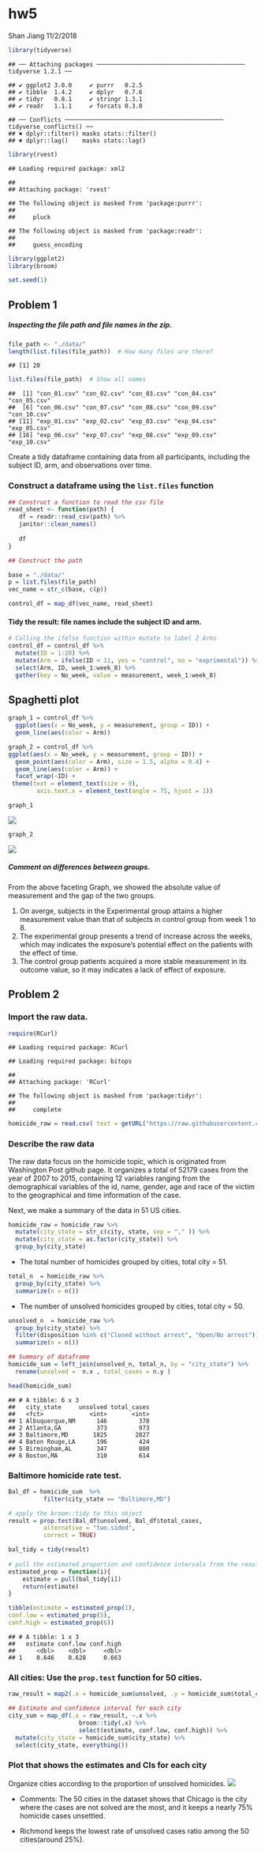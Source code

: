 hw5
================
Shan Jiang
11/2/2018

``` r
library(tidyverse)
```

    ## ── Attaching packages ────────────────────────────────────────── tidyverse 1.2.1 ──

    ## ✔ ggplot2 3.0.0     ✔ purrr   0.2.5
    ## ✔ tibble  1.4.2     ✔ dplyr   0.7.6
    ## ✔ tidyr   0.8.1     ✔ stringr 1.3.1
    ## ✔ readr   1.1.1     ✔ forcats 0.3.0

    ## ── Conflicts ───────────────────────────────────────────── tidyverse_conflicts() ──
    ## ✖ dplyr::filter() masks stats::filter()
    ## ✖ dplyr::lag()    masks stats::lag()

``` r
library(rvest)
```

    ## Loading required package: xml2

    ## 
    ## Attaching package: 'rvest'

    ## The following object is masked from 'package:purrr':
    ## 
    ##     pluck

    ## The following object is masked from 'package:readr':
    ## 
    ##     guess_encoding

``` r
library(ggplot2)
library(broom)

set.seed(1)
```

## Problem 1

##### Inspecting the file path and file names in the zip.

``` r
file_path <- "./data/"
length(list.files(file_path))  # How many files are there?
```

    ## [1] 20

``` r
list.files(file_path)  # Show all names
```

    ##  [1] "con_01.csv" "con_02.csv" "con_03.csv" "con_04.csv" "con_05.csv"
    ##  [6] "con_06.csv" "con_07.csv" "con_08.csv" "con_09.csv" "con_10.csv"
    ## [11] "exp_01.csv" "exp_02.csv" "exp_03.csv" "exp_04.csv" "exp_05.csv"
    ## [16] "exp_06.csv" "exp_07.csv" "exp_08.csv" "exp_09.csv" "exp_10.csv"

Create a tidy dataframe containing data from all participants, including
the subject ID, arm, and observations over time.

### Construct a dataframe using the `list.files` function

``` r
## Construct a function to read the csv file
read_sheet <- function(path) {
   df = readr::read_csv(path) %>% 
   janitor::clean_names()
   
   df
}

## Construct the path 

base = "./data/"
p = list.files(file_path)
vec_name = str_c(base, c(p))

control_df = map_df(vec_name, read_sheet)
```

#### Tidy the result: file names include the subject ID and arm.

``` r
# Calling the ifelse function within mutate to label 2 Arms
control_df = control_df %>% 
  mutate(ID = 1:20) %>% 
  mutate(Arm = ifelse(ID < 11, yes = "control", no = "exprimental")) %>%
  select(Arm, ID, week_1:week_8) %>% 
  gather(key = No_week, value = measurement, week_1:week_8)
```

## Spaghetti plot

``` r
graph_1 = control_df %>% 
  ggplot(aes(x = No_week, y = measurement, group = ID)) +
  geom_line(aes(color = Arm))

graph_2 = control_df %>% 
ggplot(aes(x = No_week, y = measurement, group = ID)) +
  geom_point(aes(color = Arm), size = 1.5, alpha = 0.4) +
  geom_line(aes(color = Arm)) + 
  facet_wrap(~ID) +
 theme(text = element_text(size = 9),
        axis.text.x = element_text(angle = 75, hjust = 1)) 

graph_1
```

![](hw5_files/figure-gfm/unnamed-chunk-5-1.png)<!-- -->

``` r
graph_2
```

![](hw5_files/figure-gfm/unnamed-chunk-5-2.png)<!-- -->

##### Comment on differences between groups.

From the above faceting Graph, we showed the absolute value of
measurement and the gap of the two groups.

1.  On averge, subjects in the Experimental group attains a higher
    measurement value than that of subjects in control group from week 1
    to 8.
2.  The experimental group presents a trend of increase across the
    weeks, which may indicates the exposure’s potential effect on the
    patients with the effect of time.
3.  The control group patients acquired a more stable measurement in its
    outcome value, so it may indicates a lack of effect of exposure.

## Problem 2

### Import the raw data.

``` r
require(RCurl)
```

    ## Loading required package: RCurl

    ## Loading required package: bitops

    ## 
    ## Attaching package: 'RCurl'

    ## The following object is masked from 'package:tidyr':
    ## 
    ##     complete

``` r
homicide_raw = read.csv( text = getURL("https://raw.githubusercontent.com/washingtonpost/data-homicides/master/homicide-data.csv"))
```

### Describe the raw data

The raw data focus on the homicide topic, which is originated from
Washington Post github page. It organizes a total of 52179 cases from
the year of 2007 to 2015, containing 12 variables ranging from the
demographical variables of the id, name, gender, age and race of the
victim to the geographical and time information of the case.

Next, we make a summary of the data in 51 US cities.

``` r
homicide_raw = homicide_raw %>% 
  mutate(city_state = str_c(city, state, sep = "," )) %>% 
  mutate(city_state = as.factor(city_state)) %>% 
  group_by(city_state) 
```

  - The total number of homicides grouped by cities, total city = 51.

<!-- end list -->

``` r
total_n  = homicide_raw %>% 
  group_by(city_state) %>%
  summarize(n = n()) 
```

  - The number of unsolved homicides grouped by cities, total city = 50.

<!-- end list -->

``` r
unsolved_n  = homicide_raw %>% 
  group_by(city_state) %>%
  filter(disposition %in% c("Closed without arrest", "Open/No arrest"))%>% 
  summarize(n = n()) 

## Summary of dataframe
homicide_sum = left_join(unsolved_n, total_n, by = "city_state") %>% 
  rename(unsolved =  n.x , total_cases = n.y )

head(homicide_sum)
```

    ## # A tibble: 6 x 3
    ##   city_state     unsolved total_cases
    ##   <fct>             <int>       <int>
    ## 1 Albuquerque,NM      146         378
    ## 2 Atlanta,GA          373         973
    ## 3 Baltimore,MD       1825        2827
    ## 4 Baton Rouge,LA      196         424
    ## 5 Birmingham,AL       347         800
    ## 6 Boston,MA           310         614

### Baltimore homicide rate test.

``` r
Bal_df = homicide_sum  %>% 
          filter(city_state == "Baltimore,MD")

# apply the broom::tidy to this object
result = prop.test(Bal_df$unsolved, Bal_df$total_cases,
          alternative = "two.sided",
          correct = TRUE)

bal_tidy = tidy(result) 
 
# pull the estimated proportion and confidence intervals from the resulting tidy dataframe.
estimated_prop = function(i){
    estimate = pull(bal_tidy[i])
    return(estimate)
}

tibble(estimate = estimated_prop(1),
conf.low = estimated_prop(5),
conf.high = estimated_prop(6))
```

    ## # A tibble: 1 x 3
    ##   estimate conf.low conf.high
    ##      <dbl>    <dbl>     <dbl>
    ## 1    0.646    0.628     0.663

### All cities: Use the `prop.test` function for 50 cities.

``` r
raw_result = map2(.x = homicide_sum$unsolved, .y = homicide_sum$total_cases, ~prop.test(.x, .y)) 

## Estimate and confidence interval for each city 
city_sum = map_df(.x = raw_result, ~.x %>% 
                    broom::tidy(.x) %>% 
                    select(estimate, conf.low, conf.high)) %>% 
  mutate(city_state = homicide_sum$city_state) %>% 
  select(city_state, everything())
```

### Plot that shows the estimates and CIs for each city

Organize cities according to the proportion of unsolved homicides.
![](hw5_files/figure-gfm/unnamed-chunk-12-1.png)<!-- -->

  - Comments: The 50 cities in the dataset shows that Chicago is the
    city where the cases are not solved are the most, and it keeps a
    nearly 75% homicide cases unsettled.

  - Richmond keeps the lowest rate of unsolved cases ratio among the 50
    cities(around 25%).
